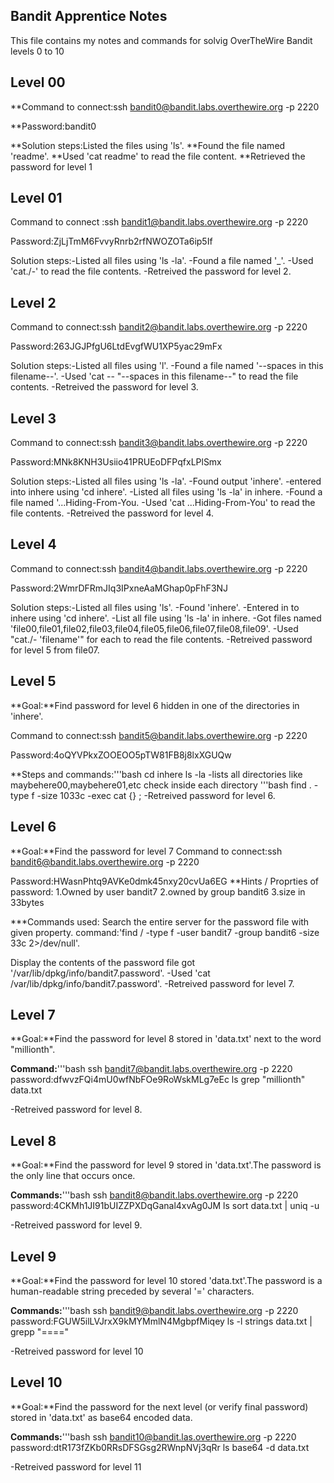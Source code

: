  ## Bandit Apprentice Notes

 This file contains my notes and commands for solvig OverTheWire Bandit levels 0 to 10
 
## Level 00
**Command to connect:ssh bandit0@bandit.labs.overthewire.org -p 2220

**Password:bandit0

**Solution steps:Listed the files using 'ls'.
**Found the file named 'readme'.
**Used 'cat readme' to read the file content.
**Retrieved the password for level 1

## Level 01

Command to connect :ssh bandit1@bandit.labs.overthewire.org -p 2220

Password:ZjLjTmM6FvvyRnrb2rfNWOZOTa6ip5If

Solution steps:-Listed all files using 'ls -la'.
-Found a file named '_'.
-Used 'cat./-' to read the file contents.
-Retreived the password for level 2.

## Level 2
Command to connect:ssh bandit2@bandit.labs.overthewire.org -p 2220

Password:263JGJPfgU6LtdEvgfWU1XP5yac29mFx

Solution steps:-Listed all files using 'l'.
-Found a file named '--spaces in this filename--'.
-Used 'cat -- "--spaces in this filename--" to read the file contents.
-Retreived the password for level 3.

## Level 3
Command to connect:ssh bandit3@bandit.labs.overthewire.org -p 2220

Password:MNk8KNH3Usiio41PRUEoDFPqfxLPlSmx

Solution steps:-Listed all files using 'ls -la'.
-Found output 'inhere'.
-entered into inhere using 'cd inhere'.
-Listed all files using 'ls -la' in inhere.
-Found a file named '...Hiding-From-You.
-Used 'cat ...Hiding-From-You' to read the file contents.
-Retreived the password for level 4.

## Level 4
Command to connect:ssh bandit4@bandit.labs.overthewire.org -p 2220

Password:2WmrDFRmJIq3IPxneAaMGhap0pFhF3NJ

Solution steps:-Listed all files using 'ls'.
-Found 'inhere'.
-Entered in to inhere using 'cd inhere'.
-List all file using 'ls -la' in inhere.
-Got files named 'file00,file01,file02,file03,file04,file05,file06,file07,file08,file09'.
-Used "cat./- 'filename'" for each to read the file contents.
-Retreived password for level 5 from file07.

## Level 5
**Goal:**Find password for level 6 hidden in one of the directories in 'inhere'.

Command to connect:ssh bandit5@bandit.labs.overthewire.org -p 2220

Password:4oQYVPkxZOOEOO5pTW81FB8j8lxXGUQw

**Steps and commands:'''bash
                       cd inhere
                       ls -la
-lists all directories like maybehere00,maybehere01,etc
check inside each directory
 '''bash
      find . -type f -size 1033c -exec cat {} \;
-Retreived password for level 6.

## Level 6
**Goal:**Find the password for level 7
 Command to connect:ssh bandit6@bandit.labs.overthewire.org -p 2220

 Password:HWasnPhtq9AVKe0dmk45nxy20cvUa6EG
**Hints / Proprties of password:
 1.Owned by user bandit7
 2.owned by group bandit6
 3.size in 33bytes

***Commands used:
 Search the entire server for the password file with given property.
command:'find / -type f -user bandit7 -group bandit6 -size 33c 2>/dev/null'.

Display the contents of the password file
got '/var/lib/dpkg/info/bandit7.password'.
-Used 'cat /var/lib/dpkg/info/bandit7.password'.
-Retreived password for level 7.

## Level 7
**Goal:**Find the password for level 8 stored in 'data.txt' next to the word "millionth".

**Command:**'''bash
ssh bandit7@bandit.labs.overthewire.org -p 2220
password:dfwvzFQi4mU0wfNbFOe9RoWskMLg7eEc
ls
grep "millionth" data.txt

-Retreived password for level 8.

## Level 8
**Goal:**Find the password for level 9 stored in 'data.txt'.The password is the only line that occurs once.

**Commands:**'''bash
ssh bandit8@bandit.labs.overthewire.org -p 2220
password:4CKMh1JI91bUIZZPXDqGanal4xvAg0JM
ls
sort data.txt | uniq -u

-Retreived password for level 9.

## Level 9
**Goal:**Find the password for level 10 stored 'data.txt'.The password is a human-readable string preceded by several '=' characters.

**Commands:**'''bash
ssh bandit9@bandit.labs.overthewire.org -p 2220
password:FGUW5ilLVJrxX9kMYMmlN4MgbpfMiqey
ls -l
strings data.txt | grepp "===="

-Retreived password for level 10

## Level 10
**Goal:**Find the password for the next level (or verify final password) stored in 'data.txt' as base64 encoded data.

**Commands:**'''bash
ssh bandit10@bandit.las.overthewire.org -p 2220
password:dtR173fZKb0RRsDFSGsg2RWnpNVj3qRr
ls
base64 -d data.txt

-Retreived password for level 11
